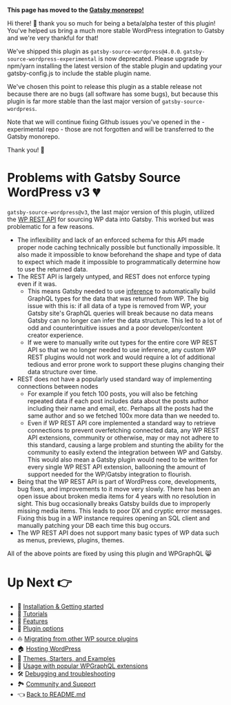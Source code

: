 **This page has moved to the [Gatsby monorepo!](https://github.com/gatsbyjs/gatsby/tree/master/packages/gatsby-source-wordpress/docs/problems-with-v3.md)**

Hi there! 👋 thank you so much for being a beta/alpha tester of this plugin!
You've helped us bring a much more stable WordPress integration to Gatsby and we're very thankful for that!

We've shipped this plugin as `gatsby-source-wordpress@4.0.0`.
`gatsby-source-wordpress-experimental` is now deprecated.
Please upgrade by npm/yarn installing the latest version of the stable plugin and updating your gatsby-config.js to include the stable plugin name.

We've chosen this point to release this plugin as a stable release not because there are no bugs (all software has some bugs), but because this plugin is far more stable than the last major version of `gatsby-source-wordpress`.

Note that we will continue fixing Github issues you've opened in the -experimental repo - those are not forgotten and will be transferred to the Gatsby monorepo.

Thank you! 💜

# Problems with Gatsby Source WordPress v3 :broken_heart:

`gatsby-source-wordpress@v3`, the last major version of this plugin, utilized the [WP REST API](https://developer.wordpress.org/rest-api/) for sourcing WP data into Gatsby. This worked but was problematic for a few reasons.

- The inflexibility and lack of an enforced schema for this API made proper node caching technically possible but functionally impossible. It also made it impossible to know beforehand the shape and type of data to expect which made it impossible to programmatically determine how to use the returned data.
- The REST API is largely untyped, and REST does not enforce typing even if it was.
  - This means Gatsby needed to use [inference](https://www.gatsbyjs.org/docs/glossary/#inference) to automatically build GraphQL types for the data that was returned from WP. The big issue with this is: if all data of a type is removed from WP, your Gatsby site's GraphQL queries will break because no data means Gatsby can no longer can infer the data structure. This led to a lot of odd and counterintuitive issues and a poor developer/content creator experience.
  - If we were to manually write out types for the entire core WP REST API so that we no longer needed to use inference, any custom WP REST plugins would not work and would require a lot of additional tedious and error prone work to support these plugins changing their data structure over time.
- REST does not have a popularly used standard way of implementing connections between nodes
  - For example if you fetch 100 posts, you will also be fetching repeated data if each post includes data about the posts author including their name and email, etc. Perhaps all the posts had the same author and so we fetched 100x more data than we needed to.
  - Even if WP REST API core implemented a standard way to retrieve connections to prevent overfetching connected data, any WP REST API extensions, community or otherwise, may or may not adhere to this standard, causing a large problem and stunting the ability for the community to easily extend the integration between WP and Gatsby. This would also mean a Gatsby plugin would need to be written for every single WP REST API extension, ballooning the amount of support needed for the WP/Gatsby integration to flourish.
- Being that the WP REST API is part of WordPress core, developments, bug fixes, and improvements to it move very slowly. There has been an open issue about broken media items for 4 years with no resolution in sight. This bug occasionally breaks Gatsby builds due to improperly missing media items. This leads to poor DX and cryptic error messages. Fixing this bug in a WP instance requires opening an SQL client and manually patching your DB each time this bug occurs.
- The WP REST API does not support many basic types of WP data such as menus, previews, plugins, themes.

All of the above points are fixed by using this plugin and WPGraphQL :smile_cat:

# Up Next :point_right:

- :runner: [Installation & Getting started](./getting-started.md)
- :school: [Tutorials](./tutorials/index.md)
- :feet: [Features](./features/index.md)
- :electric_plug: [Plugin options](./plugin-options.md)
- :boat: [Migrating from other WP source plugins](./migrating-from-other-wp-source-plugins.md)
- :house: [Hosting WordPress](./hosting.md)
- :athletic_shoe: [Themes, Starters, and Examples](./themes-starters-examples.md)
- :medal_sports: [Usage with popular WPGraphQL extensions](./usage-with-popular-wp-graphql-extensions.md)
- :hammer_and_wrench: [Debugging and troubleshooting](./debugging-and-troubleshooting.md)
- :national_park: [Community and Support](./community-and-support.md)
- :point_left: [Back to README.md](../README.md)
